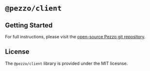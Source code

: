 # `@pezzo/client`

## Getting Started

For full instructions, please visit the [open-source Pezzo git repository](https://github.com/pezzolabs/pezzo).

## License

The `@pezzo/client` library is provided under the MIT licesnse.
